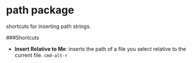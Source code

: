 # path package

shortcuts for inserting path strings.

###Shortcuts
- **Insert Relative to Me**: inserts the path of a file you select relative to the current file. `cmd-alt-r`
